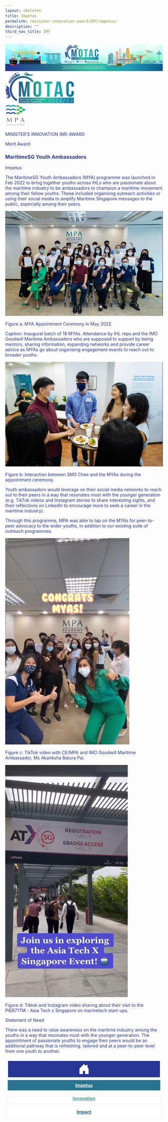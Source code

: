 ```yaml
---
layout: skeleton
title: Impetus
permalink: /minister-innovation-award/IM7/impetus/
description: ""
third_nav_title: IM7
---
```

<style type="text/css">
   .text-pri {
     color: #273592;
   }

   .nav-tabs {
     border-bottom: none !important;
     overflow: hidden !important;
   }

   .nav-link {
     margin: 8px !important;
     border-radius: 0px !important;
     font-weight: 700 !important;
     padding: 0.5rem 2.8rem !important;
   }

   .link-home {
     border: 1px solid #eee !important;
     color: #fff !important;
     background: rgb(39, 54, 149) !important;
     display: flex;
     justify-content: center;
     align-items: center;
   }

   .link-project {
     border: 1px solid #eee !important;
     color: rgb(83, 114, 122) !important;
     background-color: #fff !important;
     display: flex;
     justify-content: center;
     align-items: center;
   }

   .link-project.active {
     border: none !important;
     color: #fff !important;
     background: rgb(41, 115, 144) !important;
   }

   .link-solution {
     border: 1px solid #eee !important;
     color: rgb(69, 148, 145) !important;
     background-color: #fff !important;
     display: flex;
     justify-content: center;
     align-items: center;
   }

   .link-solution.active {
     border: none !important;
     color: #fff !important;
     background: rgb(34, 155, 189) !important;
   }

   .link-impact {
     border: 1px solid #eee !important;
     color: rgb(41, 95, 120) !important;
     background-color: #fff !important;
     display: flex;
     justify-content: center;
     align-items: center;
   }

   .link-impact.active {
     border: none !important;
     color: #fff !important;
     background: rgb(10, 91, 142) !important;
   }
 </style>
<img src="/images/hero.png" class="w-100"  alt="hero"/>
 <div class="container-fluid py-5 card-bg text-pri my-5">
   <div class="row">
     <div class="col-sm-12 pt-4 pb-3 text-center">
       <img src="/images/Logos/MOTAC_header.png" alt="motac logo" class="img-fluid" />
     </div>
   </div>
   <div class="row border border-4 border-info">
     <div class="col-sm-4 py-3 text-center d-flex flex-column align-items-center justify-content-center">
       <img src="/images/Logos/MPA.png" class="img-fluid" alt="MPA" />
     </div>
     <div class="col-sm-8 py-3 text-center bg-primary d-flex justify-content-center flex-column aligin-items-center">
       <p class="mb-1 text-light font-weight-bold raleway-font"> MINISTER’S INNOVATION (MI) AWARD </p>
       <p class="mb-0 distinguished-award">Merit Award</p>
     </div>
   </div>
   <div class="row">
     <div class="col-12 py-3">
       <h3 class="text-center font-weight-bold"> MaritimeSG Youth Ambassadors </h3>
     </div>
     <div class="col-sm-12 text-center py-2 my-2 bg-heading">
       <p class="mb-0 h3 font-weight-bold text-uppercase text-light"> Impetus </p>
     </div>
     <div class="col-sm-12">
       <div class="row py-2">
         <div class="col-sm-8">
           <p> The MaritimeSG Youth Ambassadors (MYA) programme was launched in Feb 2022 to bring together youths across IHLs who are passionate about the maritime industry to be ambassadors to champion a maritime movement among their fellow youths. These included organising outreach activities or using their social media to amplify Maritime Singapore messages to the public, especially among their peers. </p>
         </div>
         <div class="col-sm-4">
           <img src="/images/MI/IM7/1.jpg" class="img-fluid mb-3" alt="" />
           <p class="mb-3 font-weight-light"> Figure a: MYA Appointment Ceremony in May 2022. </p>
           <p class="mb-3 font-weight-light"> Caption: Inaugural batch of 18 MYAs. Attendance by IHL reps and the IMO Goodwill Maritime Ambassadors who are supposed to support by being mentors, sharing information, expanding networks and provide career advice as MYAs go about organising engagement events to reach out to broader youths. </p>
           <img src="/images/MI/IM7/MYA Appointment Ceremony 2.jpg" class="img-fluid" alt="" />
           <p class="mb-3 font-weight-light"> Figure b: Interaction between SMS Chee and the MYAs during the appointment ceremony. </p>
         </div>
         <div class="col-sm-8">
           <p> Youth ambassadors would leverage on their social media networks to reach out to their peers in a way that resonates most with the younger generation (e.g. TikTok videos and Instagram stories to share interesting sights, and their reflections on LinkedIn to encourage more to seek a career in the maritime industry). </p>
           <p> Through this programme, MPA was able to tap on the MYAs for peer-to-peer advocacy to the wider youths, in addition to our existing suite of outreach programmes. </p>
         </div>
         <div class="col-sm-4">
           <img src="/images/MI/IM7/Social Media Content by MYAs 1.jpg" class="img-fluid" alt="" />
           <p class="mb-3 font-weight-light"> Figure c: TikTok video with CE/MPA and IMO Goodwill Maritime Ambassador, Ms Akanksha Batura Pai. </p>
           <img src="/images/MI/IM7/Social Media Content by MYAs 2.jpg" class="img-fluid" alt="" />
           <p class="mb-3 font-weight-light"> Figure d: Tiktok and Instagram video sharing about their visit to the PIER71TM - Asia Tech x Singapore on marinetech start-ups. </p>
         </div>
       </div>
     </div>
   </div>
   <div class="row">
     <div class="col-sm-12 text-center py-2 my-2 bg-heading">
       <p class="mb-0 h3 font-weight-bold text-light text-uppercase"> Statement of Need </p>
     </div>
     <div class="col-sm-12 py-2">
       <p class="font-weight-bold text-pri"> There was a need to raise awareness on the maritime industry among the youths in a way that resonates most with the younger generation. The appointment of passionate youths to engage their peers would be an additional pathway that is refreshing, tailored and at a peer-to-peer level from one youth to another. </p>
     </div>
   </div>
   <nav>
     <div class="nav nav-tabs nav-fill" id="nav-tab" role="tablist">
       <a class="nav-link text-uppercase link-home text-decoration-none" id="nav-home-tab" href="/minister-innovation-award/IM7/home/">
         <svg xmlns="http://www.w3.org/2000/svg" width="36" height="36" fill="currentColor" class="bi bi-house-door-fill" viewBox="0 0 16 16">
           <path d="M6.5 14.5v-3.505c0-.245.25-.495.5-.495h2c.25 0 .5.25.5.5v3.5a.5.5 0 0 0 .5.5h4a.5.5 0 0 0 .5-.5v-7a.5.5 0 0 0-.146-.354L13 5.793V2.5a.5.5 0 0 0-.5-.5h-1a.5.5 0 0 0-.5.5v1.293L8.354 1.146a.5.5 0 0 0-.708 0l-6 6A.5.5 0 0 0 1.5 7.5v7a.5.5 0 0 0 .5.5h4a.5.5 0 0 0 .5-.5Z" />
         </svg>
       </a>
       <a class="nav-link active link-project text-decoration-none text-uppercase" id="nav-project-tab" href="/minister-innovation-award/IM7/impetus/"> Impetus </a>
       <a class="nav-link link-solution text-decoration-none text-uppercase" id="nav-solution-tab" href="/minister-innovation-award/IM7/innovation/"> Innovation</a>
       <a class="nav-link link-impact text-decoration-none text-uppercase" id="nav-impact-tab" href="/minister-innovation-award/IM7/impact/"> Impact</a>
     </div>
   </nav>
 </div>